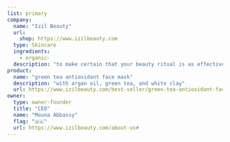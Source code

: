 ```yaml
---
list: primary
company:
  name: "Izil Beauty"
  url:
    shop: https://www.izilbeauty.com
  type: Skincare
  ingredients:
    - organic💧
  description: "to make certain that your beauty ritual is as effective as it is enjoyable"
product:
  name: "green tea antioxidant face mask"
  description: "with argan oil, green tea, and white clay"
  url: https://www.izilbeauty.com/best-seller/green-tea-antioxidant-face-mask.html
owner:
  type: owner-founder
  title: "CEO"
  name: "Mouna Abbassy"
  flag: "🇲🇦"
  url: https://www.izilbeauty.com/about-us#
---
```

